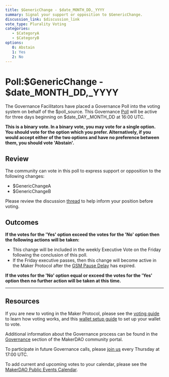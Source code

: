 ```yaml
---
title: $GenericChange - $date_MONTH_DD,_YYYY
summary: Signal your support or opposition to $GenericChange.
discussion_link: $discussion_link
vote_type: Plurality Voting
categories:
   - $CategoryA
   - $CategoryB
options:
   0: Abstain
   1: Yes
   2: No
---
```

# Poll:$GenericChange - $date_MONTH_DD,_YYYY

The Governance Facilitators have placed a Governance Poll into the voting system on behalf of the $poll_source. This Governance [Poll](https://community-development.makerdao.com/en/learn/governance/on-chain-gov) will be active for three days beginning on $date_DAY,_MONTH_DD at 16:00 UTC.

**This is a binary vote. In a binary vote, you may vote for a single option. You should vote for the option which you prefer. Alternatively, if you would accept either of the two options and have no preference between them, you should vote 'Abstain'.**

## Review

The community can vote in this poll to express support or opposition to the following changes: 
* $GenericChangeA
* $GenericChangeB

Please review the discussion [thread]($discussion_link) to help inform your position before voting.

## Outcomes

**If the votes for the 'Yes' option exceed the votes for the 'No' option then the following actions will be taken:**
* This change will be included in the weekly Executive Vote on the Friday following the conclusion of this poll.
* If the Friday executive passes, then this change will become active in the Maker Protocol after the [GSM Pause Delay](https://community-development.makerdao.com/en/learn/governance/param-gsm-pause-delay) has expired.

**If the votes for the 'No' option equal or exceed the votes for the 'Yes' option then no further action will be taken at this time.**

---

## Resources

If you are new to voting in the Maker Protocol, please see the [voting guide](https://community-development.makerdao.com/en/learn/governance/how-voting-works/) to learn how voting works, and this [wallet setup guide](https://community-development.makerdao.com/en/learn/governance/voting-setup/) to set up your wallet to vote.

Additional information about the Governance process can be found in the [Governance](https://community-development.makerdao.com/en/learn/governance) section of the MakerDAO community portal.

To participate in future Governance calls, please [join us](https://github.com/makerdao/community/tree/master/governance/governance-and-risk-meetings) every Thursday at 17:00 UTC.

To add current and upcoming votes to your calendar, please see the [MakerDAO Public Events Calendar](https://calendar.google.com/calendar/embed?src=makerdao.com_3efhm2ghipksegl009ktniomdk%40group.calendar.google.com&ctz=UTC&mode=week&showCalendars=0&showPrint=0).
